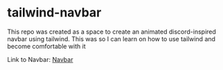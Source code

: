 # tailwind-navbar

This repo was created as a space to create an animated discord-inspired navbar using tailwind.
This was so I can learn on how to use tailwind and become comfortable with it

Link to Navbar: [Navbar](https://tranquil-kitten-0d35c7.netlify.app/)
